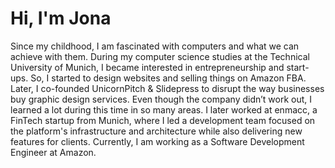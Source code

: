 # Hi, I'm Jona


Since my childhood, I am fascinated with computers and what we can achieve with them. During my computer science studies at the Technical University of Munich, I became interested in entrepreneurship and start-ups. So, I started to design websites and selling things on Amazon FBA. Later, I co-founded UnicornPitch & Slidepress to disrupt the way businesses buy graphic design services. Even though the company didn’t work out, I learned a lot during this time in so many areas. I later worked at enmacc, a FinTech startup from Munich, where I led a development team focused on the platform's infrastructure and architecture while also delivering new features for clients. Currently, I am working as a Software Development Engineer at Amazon.